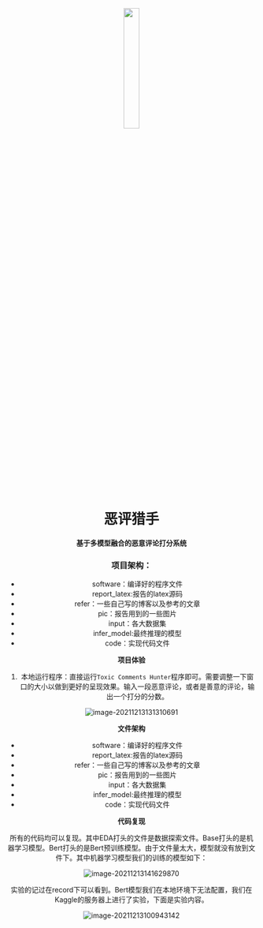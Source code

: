



<div align="center">
  <img src="https://gitee.com/AICollector/picgo/raw/master/12321341234.PNG" alt="" width="25%" height="25%">
  <h1>恶评猎手</h1>
  <h4>基于多模型融合的恶意评论打分系统</h4>

### 项目架构：

* software：编译好的程序文件
* report_latex:报告的latex源码
* refer：一些自己写的博客以及参考的文章
* pic：报告用到的一些图片
* input：各大数据集
* infer_model:最终推理的模型
* code：实现代码文件



**项目体验**

1. 本地运行程序：直接运行```Toxic Comments Hunter```程序即可。需要调整一下窗口的大小以做到更好的呈现效果。输入一段恶意评论，或者是善意的评论，输出一个打分的分数。

![image-20211213131310691](https://gitee.com/AICollector/picgo/raw/master/img/image-20211213131310691.png)





**文件架构**

* software：编译好的程序文件
* report_latex:报告的latex源码
* refer：一些自己写的博客以及参考的文章
* pic：报告用到的一些图片
* input：各大数据集
* infer_model:最终推理的模型
* code：实现代码文件



**代码复现**

所有的代码均可以复现。其中EDA打头的文件是数据探索文件。Base打头的是机器学习模型。Bert打头的是Bert预训练模型。由于文件量太大，模型就没有放到文件下。其中机器学习模型我们的训练的模型如下：

![image-20211213141629870](https://gitee.com/AICollector/picgo/raw/master/img/image-20211213141629870.png)

实验的记过在record下可以看到。Bert模型我们在本地环境下无法配置，我们在Kaggle的服务器上进行了实验，下面是实验内容。

![image-20211213100943142](https://s2.loli.net/2021/12/13/3TSBVF17ItRAMia.png)















